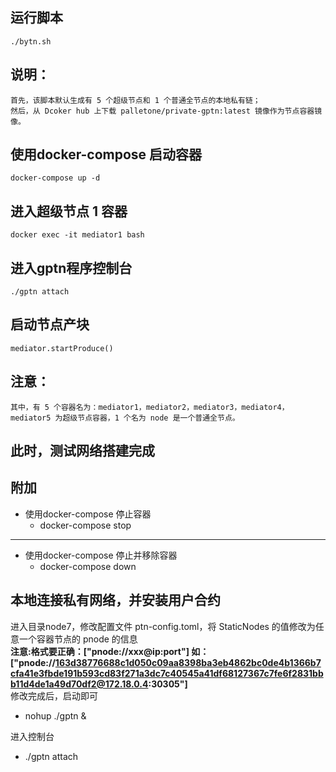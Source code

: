 ## 运行脚本

    ./bytn.sh

## 说明：

    首先，该脚本默认生成有 5 个超级节点和 1 个普通全节点的本地私有链；
    然后，从 Dcoker hub 上下载 palletone/private-gptn:latest 镜像作为节点容器镜像。

## 使用docker-compose 启动容器

    docker-compose up -d

## 进入超级节点 1 容器

    docker exec -it mediator1 bash

## 进入gptn程序控制台

    ./gptn attach

## 启动节点产块

    mediator.startProduce()

## 注意：

    其中，有 5 个容器名为：mediator1，mediator2，mediator3，mediator4，mediator5 为超级节点容器，1 个名为 node 是一个普通全节点。

## 此时，测试网络搭建完成

## 附加
* 使用docker-compose 停止容器
    * docker-compose stop 
----
* 使用docker-compose 停止并移除容器
    * docker-compose down
    
## 本地连接私有网络，并安装用户合约
进入目录node7，修改配置文件 ptn-config.toml，将 StaticNodes 的值修改为任意一个容器节点的 pnode 的信息  
**注意:**格式要正确：["pnode://xxx@ip:port"]
如：**["pnode://163d38776688c1d050c09aa8398ba3eb4862bc0de4b1366b7cfa41e3fbde191b593cd83f271a3dc7c40545a41df68127367c7fe6f2831bbb11d4de1a49d70df2@172.18.0.4:30305"]**  
修改完成后，启动即可
* nohup ./gptn &

进入控制台
* ./gptn attach